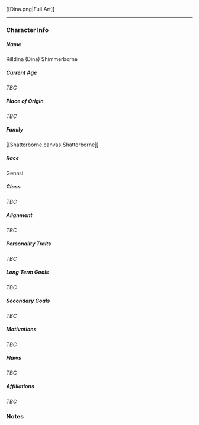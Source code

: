 
[[Dina.png|Full Art]]

---
### Character Info

##### Name 
Rilldina (Dina) Shimmerborne

##### Current Age
*TBC*

##### Place of Origin
*TBC*

##### Family
[[Shatterborne.canvas|Shatterborne]]

##### Race
Genasi

##### Class
*TBC*

##### Alignment
*TBC*

##### Personality Traits
*TBC*

##### Long Term Goals
*TBC*

##### Secondary Goals
*TBC*

##### Motivations
*TBC*

##### Flaws
*TBC*

##### Affiliations
*TBC*

### Notes